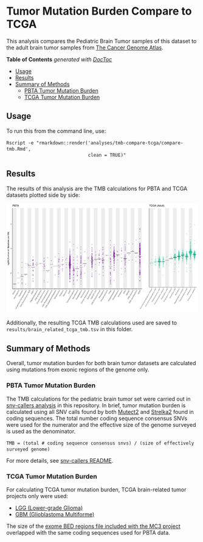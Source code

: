 # Tumor Mutation Burden Compare to TCGA

This analysis compares the Pediatric Brain Tumor samples of this dataset to the adult brain tumor samples from [The Cancer Genome Atlas](https://www.cancer.gov/about-nci/organization/ccg/research/structural-genomics/tcga).

<!-- START doctoc generated TOC please keep comment here to allow auto update -->
<!-- DON'T EDIT THIS SECTION, INSTEAD RE-RUN doctoc TO UPDATE -->
**Table of Contents**  *generated with [DocToc](https://github.com/thlorenz/doctoc)*

- [Usage](#usage)
- [Results](#results)
- [Summary of Methods](#summary-of-methods)
  - [PBTA Tumor Mutation Burden](#pbta-tumor-mutation-burden)
  - [TCGA Tumor Mutation Burden](#tcga-tumor-mutation-burden)

<!-- END doctoc generated TOC please keep comment here to allow auto update -->

## Usage

To run this from the command line, use:
```
Rscript -e "rmarkdown::render('analyses/tmb-compare-tcga/compare-tmb.Rmd',
                              clean = TRUE)"
```

## Results

The results of this analysis are the TMB calculations for PBTA and TCGA datasets plotted side by side:

![](plots/tmb_tcga_and_pbta_plot.png)

Additionally, the resulting TCGA TMB calculations used are saved to `results/brain_related_tcga_tmb.tsv` in this folder.

## Summary of Methods

Overall, tumor mutation burden for both brain tumor datasets are calculated using mutations from exonic regions of the genome only.  

### PBTA Tumor Mutation Burden

The TMB calculations for the pediatric brain tumor set were carried out in [snv-callers analysis](https://github.com/AlexsLemonade/OpenPBTA-analysis/tree/master/analyses/snv-callers) in this repository.
In brief, tumor mutation burden is calculated using all SNV calls found by both
[Mutect2](https://software.broadinstitute.org/cancer/cga/mutect) and [Strelka2](https://github.com/Illumina/strelka) found in coding sequences.
The total number coding sequence consensus SNVs were used for the numerator and the effective size of the genome surveyed is used as the denominator.

```
TMB = (total # coding sequence consensus snvs) / (size of effectively surveyed genome)
```

For more details, see [snv-callers README](https://github.com/AlexsLemonade/OpenPBTA-analysis/tree/master/analyses/snv-callers).

### TCGA Tumor Mutation Burden

For calculating TCGA tumor mutation burden, TCGA brain-related tumor projects only were used:

- [LGG (Lower-grade Glioma)](https://www.nejm.org/doi/full/10.1056/NEJMoa1402121)
- [GBM (Glioblastoma Multiforme)](https://www.ncbi.nlm.nih.gov/pmc/articles/PMC3910500/)

The size of the [exome BED regions file included with the MC3 project](https://api.gdc.cancer.gov/data/7f0d3ab9-8bef-4e3b-928a-6090caae885b) overlapped with the same coding sequences used for PBTA data. 
